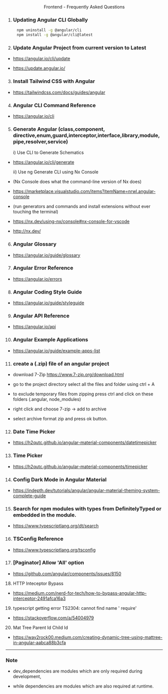 <div align="center">
 Frontend - Frequently Asked Questions 
</div>

1. ### Updating Angular CLI Globally

```bash
     npm uninstall -g @angular/cli
     npm install -g @angular/cli@latest
```

2. ### Update Angular Project from current version to Latest

- <https://angular.io/cli/update>

- <https://update.angular.io/>

3. ### Install Tailwind CSS with Angular

- https://tailwindcss.com/docs/guides/angular

4. ### Angular CLI Command Reference

- https://angular.io/cli

5. ### Generate Angular (class,component, directive,enum,guard,interceptor,interface,library,module,pipe,resolver,service)

   i) Use CLI to Generate Schematics

- <https://angular.io/cli/generate>

  ii) Use ng Generate CLI using Nx Console

- (Nx Console does what the command-line version of Nx does)

- <https://marketplace.visualstudio.com/items?itemName=nrwl.angular-console>

- (run generators and commands and install extensions without ever touching the terminal)

- <https://nx.dev/using-nx/console#nx-console-for-vscode>

- <http://nx.dev/>

6. ### Angular Glossary

- <https://angular.io/guide/glossary>

7. ### Angular Error Reference

- <https://angular.io/errors>

8. ### Angular Coding Style Guide

- <https://angular.io/guide/styleguide>

9. ### Angular API Reference

- <https://angular.io/api>

10. ### Angular Example Applications

- <https://angular.io/guide/example-apps-list>

11. ### create a (.zip) file of an angular project

- download 7-Zip <https://www.7-zip.org/download.html>

- go to the project directory select all the files and folder using ctrl + A

- to exclude temporary files from zipping press ctrl and click on these folders (.angular, node_modules)

- right click and choose 7-zip -> add to archive

- select archive format zip and press ok button.

12. ### Date Time Picker

- <https://h2qutc.github.io/angular-material-components/datetimepicker>

13. ### Time Picker

- <https://h2qutc.github.io/angular-material-components/timepicker>

14. ### Config Dark Mode in Angular Material

- <https://indepth.dev/tutorials/angular/angular-material-theming-system-complete-guide>

15. ### Search for npm modules with types from DefinitelyTyped or embedded in the module.

- <https://www.typescriptlang.org/dt/search>

16. ### TSConfig Reference

- <https://www.typescriptlang.org/tsconfig>

17. ### [Paginator] Allow 'All' option

- <https://github.com/angular/components/issues/8150>

18. HTTP Inteceptor Bypass

- <https://medium.com/nerd-for-tech/how-to-bypass-angular-http-interceptor-2491afca16a3>

19. typescript getting error TS2304: cannot find name ' require'

- <https://stackoverflow.com/a/54004979>

20. Mat Tree Parent Id Child Id

- <https://way2rock00.medium.com/creating-dynamic-tree-using-mattree-in-angular-aabca88b3cfa>

---

### Note

- dev_dependencies are modules which are only required during development,

- while dependencies are modules which are also required at runtime.
